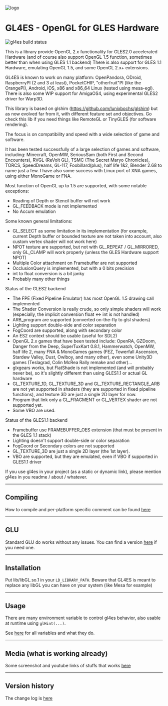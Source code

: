 ![logo](gl4es.png "gl4es logo")

GL4ES - OpenGL for GLES Hardware
====

![gl4es build status](https://api.travis-ci.org/ptitSeb/gl4es.png "gl4es build status")

This is a library provide OpenGL 2.x functionality for GLES2.0 accelerated Hardware (and of course also support OpenGL 1.5 function, sometimes better than when using GLES 1.1 backend)
There is also support for GLES 1.1 Hardware, emulating OpenGL 1.5, and some OpenGL 2.x+ extensions.

GL4ES is known to work on many platform: OpenPandora, ODroid, RaspberryPI (2 and 3 at least), PocketCHIP, "otherfruit"PI (like the OrangePI), Android, iOS, x86 and x86_64 Linux (tested using mesa-egl). There is also some WIP support for AmigaOS4, using experimental GLES2 driver for Warp3D.

This library is based on glshim (https://github.com/lunixbochs/glshim) but as now evolved far from it, with different feature set and objectives. Go check this lib if you need things like RemoteGL or TinyGLES (for software rendering).

The focus is on compatibility and speed with a wide selection of game and software.

It has been tested successfully of a large selection of games and software, including: Minecraft, OpenMW, SeriousSam (both First and Second Encounters), RVGL (ReVolt GL), TSMC (The Secret Maryo Chronicles), TORCS, SpeedDreams, GL-117, Foobillard(plus), half life 1&2, Blender 2.68 to name just a few. I have also some success with Linux port of XNA games, using either MonoGame or FNA.

Most function of OpenGL up to 1.5 are supported, with some notable exceptions:
 * Reading of Depth or Stencil buffer will not work
 * GL_FEEDBACK mode is not implemented
 * No Accum emulation

Some known general limitations:
 * GL_SELECT as some limitation in its implementation (for example, current Depth buffer or bounded texture are not taken into account, also custom vertex shader will not work here)
 * NPOT texture are supported, but not with GL_REPEAT / GL_MIRRORED, only GL_CLAMP will work properly (unless the GLES Hardware support NPOT)
 * Multiple Color attachment on Framebuffer are not supported
 * OcclusionQuery is implemented, but with a 0 bits precision
 * int to float conversion is a bit janky
 * Probably many other things


Status of the GLES2 backend
 * The FPE (Fixed Pipeline Emulator) has most OpenGL 1.5 drawing call implemented
 * The Shader Conversion is really crude, so only simple shaders will work (especially, the implicit conversion float <-> int is not handled)
 * ARB_program are supported (converted on-the-fly to glsl shaders)
 * Lighting support double-side and color separation
 * FogCoord are supported, along with secondary color
 * An ES2 context should be usable (useful for SDL2)
 * OpenGL 2.x games that have been tested include: OpenRA, GZDoom, Danger from the Deep, SuperTuxKart 0.8.1, Hammerwatch, OpenMW, half life 2, many FNA & MonoGames games (FEZ, Towerfall Ascension, Stardew Valley, Dust, Owlboy, and many other), even some Unity3D games (Teslagrad, Colin McRea Rally remake and other)...
 * glxgears works, but FlatShade is not implemented (and will probably never be), so it's slightly different than using GLES1.1 or actual GL hardware
 * GL_TEXTURE_1D, GL_TEXTURE_3D and GL_TEXTURE_RECTANGLE_ARB are not yet supported in shaders (they are supported in fixed pipeline functions), and texture 3D are just a single 2D layer for now.
 * Program that link only a GL_FRAGMENT or GL_VERTEX shader are not supported yet.
 * Some VBO are used.

Status of the GLES1.1 backend
 * Framebuffer use FRAMEBUFFER_OES extension (that must be present in the GLES 1.1 stack)
 * Lighting doesn't support double-side or color separation
 * FogCoord or Secondary colors are not supported
 * GL_TEXTURE_3D are just a single 2D layer (the 1st layer).
 * VBO are supported, but they are emulated, even if VBO if supported in GLES1.1 driver

If you use gl4es in your project (as a static or dynamic link), please mention gl4es in you readme / about / whatever.

----

Compiling
----
How to compile and per-platform specific comment can be found [here](COMPILE.md)

----

GLU
----

Standard GLU do works without any issues. You can find a version [here](https://github.com/ptitSeb/GLU) if you need one.

----

Installation
----

Put lib/libGL.so.1 in your `LD_LIBRARY_PATH`.
Beware that GL4ES is meant to replace any libGL you can have on your system (like Mesa for example)

----

Usage
----

There are many environment variable to control gl4es behavior, also usable at runtime using `glHint(...)`.

See [here](USAGE.md) for all variables and what they do.

----

Media (what is working already)
----

Some screenshot and youtube links of stuffs that works [here](MEDIA.md)

----

Version history
----

The change log is [here](CHANGELOG.md)
